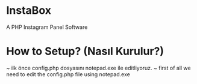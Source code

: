 # InstaBox
A PHP Instagram Panel Software

# How to Setup? (Nasıl Kurulur?)
~ ilk önce config.php dosyasını notepad.exe ile editliyoruz.
~ first of all we need to edit the config.php file using notepad.exe
